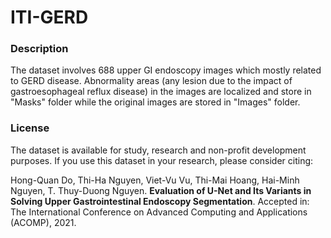 # ITI-GERD
### Description
The dataset involves 688 upper GI endoscopy images which mostly related to GERD disease.
Abnormality areas (any lesion due to the impact of gastroesophageal reflux disease) in the images are localized and store in "Masks" folder while the original images are stored in "Images" folder.

### License
The dataset is available for study, research and non-profit development purposes.
If you use this dataset in your research, please consider citing:

Hong-Quan Do, Thi-Ha Nguyen, Viet-Vu Vu, Thi-Mai Hoang, Hai-Minh Nguyen, T. Thuy-Duong Nguyen.  **Evaluation of U-Net and Its Variants in Solving Upper Gastrointestinal Endoscopy Segmentation**. Accepted in: The International Conference on Advanced Computing and Applications (ACOMP), 2021.
	